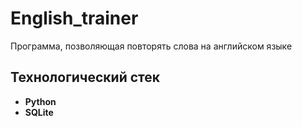 # English_trainer
Программа, позволяющая повторять слова на английском языке

## Технологический стек

- **Python**
- **SQLite**
